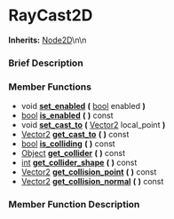 #  RayCast2D  
**Inherits:** [Node2D](class_node2d)\\n\\n
###  Brief Description  


###  Member Functions 
  * void  **[set_enabled](#set_enabled)**  **(** [bool](class_bool) enabled  **)**
  * [bool](class_bool)  **[is_enabled](#is_enabled)**  **(** **)** const
  * void  **[set_cast_to](#set_cast_to)**  **(** [Vector2](class_vector2) local_point  **)**
  * [Vector2](class_vector2)  **[get_cast_to](#get_cast_to)**  **(** **)** const
  * [bool](class_bool)  **[is_colliding](#is_colliding)**  **(** **)** const
  * [Object](class_object)  **[get_collider](#get_collider)**  **(** **)** const
  * [int](class_int)  **[get_collider_shape](#get_collider_shape)**  **(** **)** const
  * [Vector2](class_vector2)  **[get_collision_point](#get_collision_point)**  **(** **)** const
  * [Vector2](class_vector2)  **[get_collision_normal](#get_collision_normal)**  **(** **)** const

###  Member Function Description  
